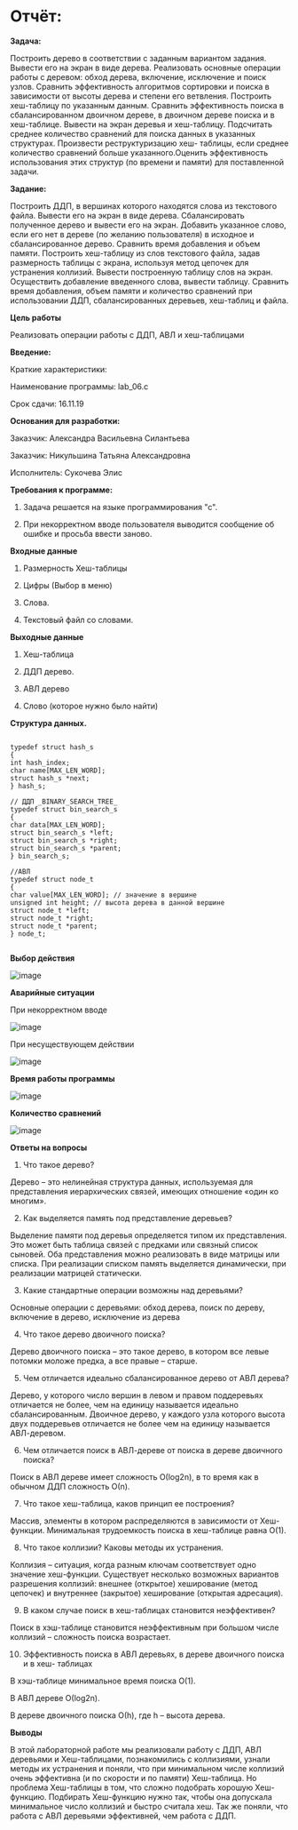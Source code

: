 <h1>Отчёт:</h1>

**Задача:**

Построить дерево в соответствии с заданным вариантом задания. Вывести его
на экран в виде дерева. Реализовать основные операции работы с деревом: обход
дерева, включение, исключение и поиск узлов. Сравнить эффективность алгоритмов
сортировки и поиска в зависимости от высоты дерева и степени его ветвления.
Построить хеш-таблицу по указанным данным. Сравнить эффективность поиска в
сбалансированном двоичном дереве, в двоичном дереве поиска и в хеш-таблице.
Вывести на экран деревья и хеш-таблицу. Подсчитать среднее количество сравнений
для поиска данных в указанных структурах. Произвести реструктуризацию хеш-
таблицы, если среднее количество сравнений больше указанного.Оценить эффективность
использования этих структур (по времени и памяти) для поставленной задачи.

**Задание:**

Построить ДДП, в вершинах которого находятся слова из текстового файла.
Вывести его на экран в виде дерева. Сбалансировать полученное дерево и
вывести его на экран. Добавить указанное слово, если его нет в дереве (по
желанию пользователя) в исходное и сбалансированное дерево. Сравнить время
добавления и объем памяти. Построить хеш-таблицу из слов текстового файла,
задав размерность таблицы с экрана, используя метод цепочек для устранения
коллизий. Вывести построенную таблицу слов на экран. Осуществить
добавление введенного слова, вывести таблицу. Сравнить время добавления,
объем памяти и количество сравнений при использовании ДДП,
сбалансированных деревьев, хеш-таблиц и файла.

**Цель работы**

Реализовать операции работы с ДДП, АВЛ и хеш-таблицами

**Введение:**

Краткие характеристики:

Наименование программы: lab_06.c

Срок сдачи: 16.11.19

**Основания для разработки:**

Заказчик: Александра Васильевна Силантьева

Заказчик: Никульшина Татьяна Александровна

Исполнитель: Сукочева Элис

**Требования к программе:**

1. Задача решается на языке программирования "с".

2. При некорректном вводе пользователя выводится сообщение об ошибке и просьба ввести заново.



**Входные данные**

1. Размерность Хеш-таблицы

2. Цифры (Выбор в меню)

3. Слова.

4. Текстовый файл со словами.

**Выходные данные**

1. Хеш-таблица

2. ДДП дерево.

3. АВЛ дерево

4. Слово (которое нужно было найти)


**Структура данных.**

```

typedef struct hash_s
{
int hash_index;
char name[MAX_LEN_WORD];
struct hash_s *next;
} hash_s;

// ДДП _BINARY_SEARCH_TREE_
typedef struct bin_search_s
{
char data[MAX_LEN_WORD];
struct bin_search_s *left;
struct bin_search_s *right;
struct bin_search_s *parent;
} bin_search_s;

//АВЛ
typedef struct node_t
{
char value[MAX_LEN_WORD]; // значение в вершине
unsigned int height; // высота дерева в данной вершине
struct node_t *left;
struct node_t *right;
struct node_t *parent;
} node_t;


```

**Выбор действия**

![image](uploads/b5050c578840a7bbf8718e71e56c58cc/image.png)

**Аварийные ситуации**

При некорректном вводе

![image](uploads/7ed30a7bd7a265a461535e1c6a71a812/image.png)

При несуществующем действии

![image](uploads/333e99afa86ae7ee3fb9bc97646a2d74/image.png)

**Время работы программы**

![image](uploads/2fe654d2fb91d52a93a76fad683d4728/image.png)


**Количество сравнений**

![image](uploads/7f3c8b788a653af4cbd6d4360f6b5ce6/image.png)

**Ответы на вопросы**

1. Что такое дерево?

Дерево – это нелинейная структура данных, используемая для представления иерархических связей, имеющих отношение «один
ко многим».

2. Как выделяется память под представление деревьев?

Выделение памяти под деревья определяется типом их представления. Это может быть таблица связей с предками или связный
список сыновей. Оба представления можно реализовать в виде матрицы или списка. При реализации списком память выделяется
динамически, при реализации матрицей статически.

3. Какие стандартные операции возможны над деревьями?

Основные операции с деревьями: обход дерева, поиск по дереву, включение в дерево, исключение из дерева

4. Что такое дерево двоичного поиска?

Дерево двоичного поиска – это такое дерево, в котором все левые потомки моложе предка, а все правые – старше.

5. Чем отличается идеально сбалансированное дерево от АВЛ дерева?

Дерево, у которого число вершин в левом и правом поддеревьях отличается не более, чем на единицу называется идеально
сбалансированным. Двоичное дерево, у каждого узла которого высота двух поддеревьев отличается не более чем на единицу
называется АВЛ-деревом.

6. Чем отличается поиск в АВЛ-дереве от поиска в дереве двоичного поиска?

Поиск в АВЛ дереве имеет сложность О(log2n), в то время как в обычном ДДП сложность О(n).

7. Что такое хеш-таблица, каков принцип ее построения?

Массив, элементы в котором распределяются в зависимости от Хеш-функции.
Минимальная трудоемкость поиска в хеш-таблице равна О(1).

8. Что такое коллизии? Каковы методы их устранения.

Коллизия – ситуация, когда разным ключам соответствует одно значение хеш-функции. Существует несколько возможных
вариантов разрешения коллизий: внешнее (открытое) хеширование (метод цепочек) и внутреннее (закрытое) хеширование
(открытая адресация).


9. В каком случае поиск в хеш-таблицах становится неэффективен?

Поиск в хэш-таблице становится неэффективным при большом числе коллизий – сложность поиска возрастает.

10. Эффективность поиска в АВЛ деревьях, в дереве двоичного поиска и в хеш-
таблицах

В хэш-таблице минимальное время поиска О(1).

В АВЛ дереве О(log2n).

В дереве двоичного поиска О(h), где h – высота дерева.

**Выводы**

В этой лабораторной работе мы реализовали работу с ДДП, АВЛ деревьями и Хеш-таблицами, познакомились с коллизиями,
узнали методы их устранения и поняли, что при минимальном числе коллизий очень эффективна (и по скорости и по памяти)
Хеш-таблица. Но проблема Хеш-таблицы в том, что сложно подобрать хорошую Хеш-функцию. Подбирать Хеш-функцию нужно так,
чтобы она допускала минимальное число коллизий и быстро считала хеш. Так же поняли, что работа с АВЛ деревьями
эффективней, чем работа с ДДП.
